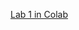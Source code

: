 [Lab 1 in Colab](https://colab.research.google.com/drive/1W9Av68iWdhYN5EGipQjYHVK1FflG1GcN?usp=sharing)
